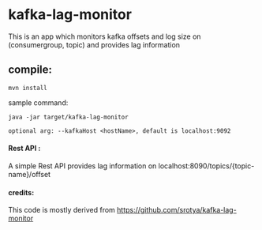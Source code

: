 # kafka-lag-monitor

This is an app which monitors kafka offsets and log size on (consumergroup, topic) and provides lag information

## compile:
```
mvn install
```

sample command:
```
java -jar target/kafka-lag-monitor

optional arg: --kafkaHost <hostName>, default is localhost:9092
```

#### Rest API :
A simple Rest API provides lag information on  localhost:8090/topics/{topic-name}/offset

#### credits:      
This code is mostly derived from https://github.com/srotya/kafka-lag-monitor






